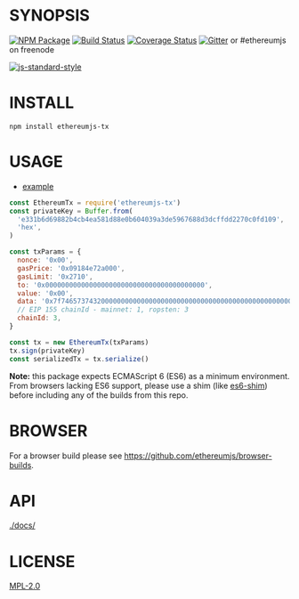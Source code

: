 # SYNOPSIS

[![NPM Package](https://img.shields.io/npm/v/ethereumjs-tx.svg?style=flat-square)](https://www.npmjs.org/package/ethereumjs-tx)
[![Build Status](https://travis-ci.org/ethereumjs/ethereumjs-tx.svg?branch=master)](https://travis-ci.org/ethereumjs/ethereumjs-tx)
[![Coverage Status](https://img.shields.io/coveralls/ethereumjs/ethereumjs-tx.svg?style=flat-square)](https://coveralls.io/r/ethereumjs/ethereumjs-tx)
[![Gitter](https://img.shields.io/gitter/room/ethereum/ethereumjs-lib.svg?style=flat-square)](https://gitter.im/ethereum/ethereumjs-lib) or #ethereumjs on freenode

[![js-standard-style](https://cdn.rawgit.com/feross/standard/master/badge.svg)](https://github.com/feross/standard)

# INSTALL

`npm install ethereumjs-tx`

# USAGE

- [example](https://github.com/ethereumjs/ethereumjs-tx/blob/master/examples/transactions.js)

```javascript
const EthereumTx = require('ethereumjs-tx')
const privateKey = Buffer.from(
  'e331b6d69882b4cb4ea581d88e0b604039a3de5967688d3dcffdd2270c0fd109',
  'hex',
)

const txParams = {
  nonce: '0x00',
  gasPrice: '0x09184e72a000',
  gasLimit: '0x2710',
  to: '0x0000000000000000000000000000000000000000',
  value: '0x00',
  data: '0x7f7465737432000000000000000000000000000000000000000000000000000000600057',
  // EIP 155 chainId - mainnet: 1, ropsten: 3
  chainId: 3,
}

const tx = new EthereumTx(txParams)
tx.sign(privateKey)
const serializedTx = tx.serialize()
```

**Note:** this package expects ECMAScript 6 (ES6) as a minimum environment. From browsers lacking ES6 support, please use a shim (like [es6-shim](https://github.com/paulmillr/es6-shim)) before including any of the builds from this repo.

# BROWSER

For a browser build please see https://github.com/ethereumjs/browser-builds.

# API

[./docs/](./docs/index.md)

# LICENSE

[MPL-2.0](<https://tldrlegal.com/license/mozilla-public-license-2.0-(mpl-2)>)
